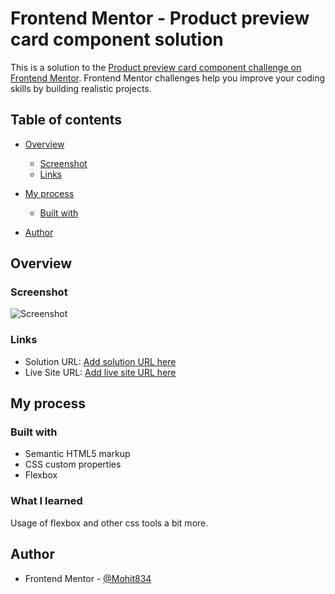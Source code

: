 # Frontend Mentor - Product preview card component solution

This is a solution to the [Product preview card component challenge on Frontend Mentor](https://www.frontendmentor.io/challenges/product-preview-card-component-GO7UmttRfa). Frontend Mentor challenges help you improve your coding skills by building realistic projects. 

## Table of contents

- [Overview](#overview)
  - [Screenshot](#screenshot)
  - [Links](#links)
- [My process](#my-process)
  - [Built with](#built-with)

- [Author](#author)


## Overview


### Screenshot

![Screenshot](./screenshot.jpg)

### Links

- Solution URL: [Add solution URL here](https://github.com/mohit834/Product-preview-card-component)
- Live Site URL: [Add live site URL here](https://mohit834.github.io/Product-preview-card-component/)

## My process

### Built with

- Semantic HTML5 markup
- CSS custom properties
- Flexbox


### What I learned

Usage of flexbox and other css tools a bit more.


## Author

- Frontend Mentor - [@Mohit834](https://www.frontendmentor.io/profile/mohit834)


